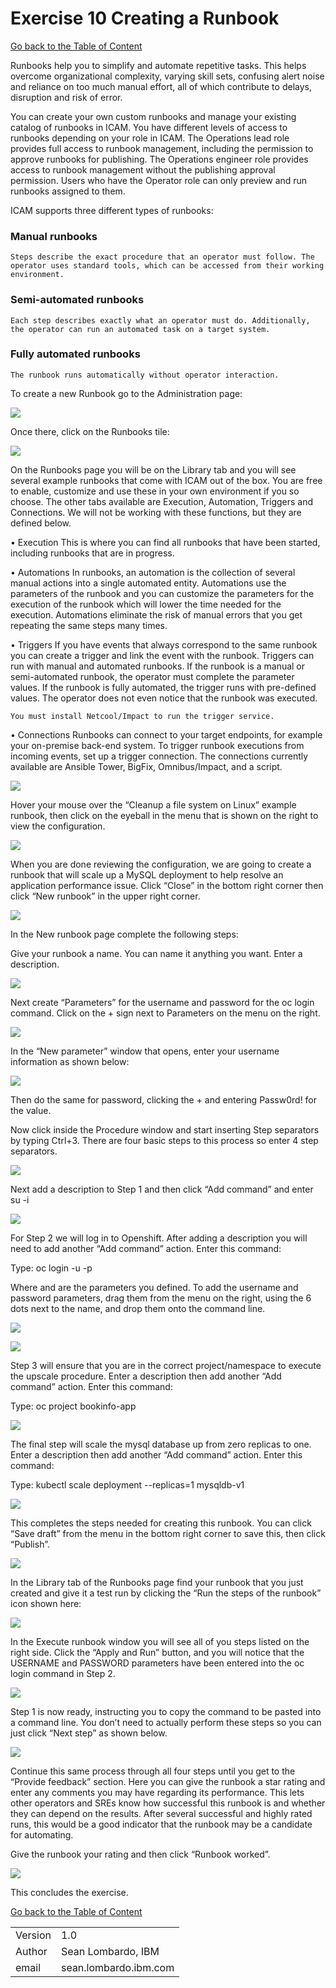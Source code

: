# Exercise 10 Creating a Runbook

[Go back to the Table of Content](../../README.md)

Runbooks help you to simplify and automate repetitive tasks. This helps overcome organizational complexity, varying skill sets, confusing alert noise and reliance on too much manual effort, all of which contribute to delays, disruption and risk of error. 

You can create your own custom runbooks and manage your existing catalog of runbooks in ICAM. You have different levels of access to runbooks depending on your role in ICAM. The Operations lead role provides full access to runbook management, including the permission to approve runbooks for publishing. The Operations engineer role provides access to runbook management without the publishing approval permission. Users who have the Operator role can only preview and run runbooks assigned to them. 

ICAM supports three different types of runbooks:

### Manual runbooks
    Steps describe the exact procedure that an operator must follow. The operator uses standard tools, which can be accessed from their working environment.
### Semi-automated runbooks
    Each step describes exactly what an operator must do. Additionally, the operator can run an automated task on a target system.
### Fully automated runbooks
    The runbook runs automatically without operator interaction.

To create a new Runbook go to the Administration page:

![](images/2020-01-16-15-29-27.png)

Once there, click on the Runbooks tile:

![](images/2020-01-17-10-50-25.png)

On the Runbooks page you will be on the Library tab and you will see several example runbooks that come with ICAM out of the box. You are free to enable, customize and use these in your own environment if you so choose.  The other tabs available are Execution, Automation, Triggers and Connections.  We will not be working with these functions, but they are defined below.

•	Execution
    This is where you can find all runbooks that have been started, including runbooks that are in progress.

•	Automations
    In runbooks, an automation is the collection of several manual actions into a single automated entity. Automations use the parameters of the runbook and you can customize the parameters for the execution of the runbook which will lower the time needed for the execution. Automations eliminate the risk of manual errors that you get repeating the same steps many times.

•	Triggers
    If you have events that always correspond to the same runbook you can create a trigger and link the event with the runbook. Triggers can run with manual and automated runbooks. If the runbook is a manual or semi-automated runbook, the operator must complete the parameter values. If the runbook is fully automated, the trigger runs with pre-defined values. The operator does not even notice that the runbook was executed.

    You must install Netcool/Impact to run the trigger service.

•	Connections
    Runbooks can connect to your target endpoints, for example your on-premise back-end system. To trigger runbook executions from incoming events, set up a trigger connection. The connections currently available are Ansible Tower, BigFix, Omnibus/Impact, and a script.

![](images/2020-01-17-10-52-36.png)

Hover your mouse over the “Cleanup a file system on Linux” example runbook, then click on the eyeball in the menu that is shown on the right to view the configuration.

![](images/2020-01-17-13-55-05.png)

When you are done reviewing the configuration, we are going to create a runbook that will scale up a MySQL deployment to help resolve an application performance issue.  Click “Close” in the bottom right corner then click “New runbook” in the upper right corner.

![](images/2020-01-17-13-55-39.png)

In the New runbook page complete the following steps:

Give your runbook a name.  You can name it anything you want.
Enter a description.

![](images/2020-01-17-13-56-53.png)

Next create “Parameters” for the username and password for the oc login command.  Click on the + sign next to Parameters on the menu on the right.

![](images/2020-01-17-14-01-30.png)

In the “New parameter” window that opens, enter your username information as shown below:

![](images/2020-01-17-14-02-45.png)

Then do the same for password, clicking the + and entering Passw0rd! for the value.

Now click inside the Procedure window and start inserting Step separators by typing Ctrl+3.  There are four basic steps to this process so enter 4 step separators.

![](images/2020-01-17-14-07-00.png)

Next add a description to Step 1 and then click “Add command” and enter su -i

![](images/2020-01-17-14-08-06.png)

For Step 2 we will log in to Openshift.  After adding a description you will need to add another “Add command” action.  Enter this command:

Type:  oc login -u <username> -p <password>

Where <username> and <password> are the parameters you defined.  To add the username and password parameters, drag them from the menu on the right, using the 6 dots next to the name, and drop them onto the command line. 

![](images/2020-01-17-14-10-44.png)

![](images/2020-01-17-14-11-10.png)

Step 3 will ensure that you are in the correct project/namespace to execute the upscale procedure. Enter a description then add another “Add command” action.  Enter this command:

Type:  oc project bookinfo-app

![](images/2020-01-17-14-14-41.png)

The final step will scale the mysql database up from zero replicas to one.  Enter a description then add another “Add command” action.  Enter this command:

Type: kubectl scale deployment --replicas=1 mysqldb-v1

![](images/2020-01-17-14-16-23.png)

This completes the steps needed for creating this runbook.  You can click “Save draft” from the menu in the bottom right corner to save this, then click “Publish”.

![](images/2020-01-17-14-17-21.png)

 In the Library tab of the Runbooks page find your runbook that you just created and give it a test run by clicking the “Run the steps of the runbook” icon shown here:

![](images/2020-01-17-14-18-20.png)

In the Execute runbook window you will see all of you steps listed on the right side.  Click the “Apply and Run” button, and you will notice that the USERNAME and PASSWORD parameters have been entered into the oc login command in Step 2.

![](images/2020-01-17-14-21-19.png)

Step 1 is now ready, instructing you to copy the command to be pasted into a command line.  You don’t need to actually perform these steps so you can just click “Next step” as shown below.

![](images/2020-01-17-14-26-41.png)

Continue this same process through all four steps until you get to the “Provide feedback” section.  Here you can give the runbook a star rating and enter any comments you may have regarding its performance.  This lets other operators and SREs know how successful this runbook is and whether they can depend on the results.  After several successful and highly rated runs, this would be a good indicator that the runbook may be a candidate for automating.

Give the runbook your rating and then click “Runbook worked”.

![](images/2020-01-17-14-27-31.png)

This concludes the exercise.

[Go back to the Table of Content](../../README.md)

<table>
  <tr>
    <td>Version</td>
    <td>1.0</td>
  </tr>
  <tr>
    <td>Author</td>
    <td>Sean Lombardo, IBM</td>
  </tr>
  <tr>
    <td>email</td>
    <td>sean.lombardo.ibm.com</td>
  </tr>
</table>




